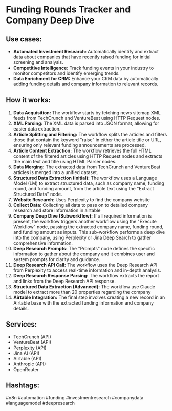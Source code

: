 # Funding Rounds Tracker and Company Deep Dive

## Use cases:

- **Automated Investment Research:** Automatically identify and extract data about companies that have recently raised funding for initial screening and analysis.
- **Competitive Intelligence:** Track funding events in your industry to monitor competitors and identify emerging trends.
- **Data Enrichment for CRM:** Enhance your CRM data by automatically adding funding details and company information to relevant records.

## How it works:

1.  **Data Acquisition:** The workflow starts by fetching news sitemap XML feeds from TechCrunch and VentureBeat using HTTP Request nodes.
2.  **XML Parsing:** The XML data is parsed into JSON format, allowing for easier data extraction.
3.  **Article Splitting and Filtering:** The workflow splits the articles and filters those that contain the keyword "raise" in either the article title or URL, ensuring only relevant funding announcements are processed.
4.  **Article Content Extraction:**  The workflow retrieves the full HTML content of the filtered articles using HTTP Request nodes and extracts the main text and title using HTML Parser nodes.
5.  **Data Merging:**  The extracted data from TechCrunch and VentureBeat articles is merged into a unified dataset.
6.  **Structured Data Extraction (Initial):** The workflow uses a Language Model (LM) to extract structured data, such as company name, funding round, and funding amount, from the article text using the "Extract Structured Data" node.
7. **Website Research**: Uses Perplexity to find the company website
8. **Collect Data**: Collecting all data to pass on to detailed company research and store information in airtable
9. **Company Deep Dive (Subworkflow):** If all required information is present, the workflow triggers another workflow using the "Execute Workflow" node, passing the extracted company name, funding round, and funding amount as inputs. This sub-workflow performs a deep dive into the company, using Perplexity or Jina Deep Search to gather comprehensive information.
10. **Deep Research Prompts:** The "Prompts" node defines the specific information to gather about the company and it combines user and system prompts for clarity and guidance.
11. **Deep Research API Call:** The workflow uses the Deep Research API from Perplexity to access real-time information and in-depth analysis.
12. **Deep Research Response Parsing:** The workflow extracts the report and links from the Deep Research API response.
13. **Structured Data Extraction (Advanced):** The workflow use Claude model to extract more than 20 properties regarding the company
14.  **Airtable Integration:** The final step involves creating a new record in an Airtable base with the extracted funding information and company details.

## Services:

-   TechCrunch (API)
-   VentureBeat (API)
-   Perplexity (API)
-   Jina AI (API)
-   Airtable (API)
-   Anthropic (API)
-   OpenRouter

## Hashtags:

#n8n #automation #funding #investmentresearch #companydata #languagemodel #deepresearch
